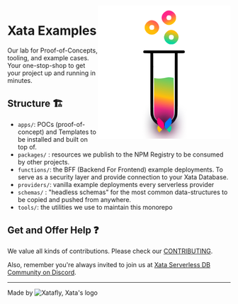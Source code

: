 <img align="right" alt="Xata Examples logo: a test tube and a Xatafly" src="/docs/logo.png" width="300" />


# Xata Examples

Our lab for Proof-of-Concepts, tooling, and example cases.
Your one-stop-shop to get your project up and running in minutes.

## Structure 🏗
- `apps/`: POCs (proof-of-concept) and Templates to be installed and built on top of.
- `packages/` : resources we publish to the NPM Registry to be consumed by other projects.
- `functions/`: the BFF (Backend For Frontend) example deployments. To serve as a security layer and provide connection to your Xata Database.
- `providers/`: vanilla example deployments every serverless provider
- `schemas/` : "headless schemas" for the most common data-structures to be copied and pushed from anywhere.
- `tools/`: the utilities we use to maintain this monorepo

## Get and Offer Help ❓
We value all kinds of contributions. Please check our [CONTRIBUTING](/CONTRIBUTING.md).

Also, remember you're always invited to join us at [Xata Serverless DB Community on Discord](https://xata.io/discord).

---

Made by <img alt="Xatafly, Xata's logo" src="https://raw.githubusercontent.com/xataio/vscode-extension/2e3d0b877cf6aff1e0fc717e05ada714465ca783/doc/xata-icon-128.png" width="24" />
